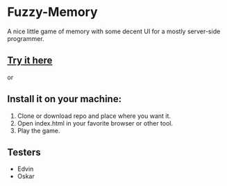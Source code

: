 # Fuzzy-Memory
A nice little game of memory with some decent UI for a mostly server-side programmer.

## [Try it here](https://sylv0.github.io/Fuzzy-Memory "Fuzzy Memory")
  or
## Install it on your machine:
  1. Clone or download repo and place where you want it.
  2. Open index.html in your favorite browser or other tool.
  3. Play the game.
  
## Testers
 * Edvin
 * Oskar
